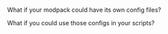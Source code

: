 What if your modpack could have its own config files?

What if you could use those configs in your scripts?